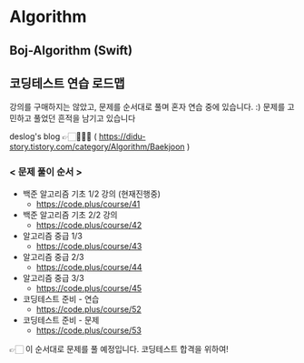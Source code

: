 # Algorithm
## Boj-Algorithm (Swift)

## 코딩테스트 연습 로드맵 
강의를 구매하지는 않았고, 문제를 순서대로 풀며 혼자 연습 중에 있습니다. :) 
문제를 고민하고 풀었던 흔적을 남기고 있습니다 

deslog's blog 👉🏻👩🏻‍💻 ( https://didu-story.tistory.com/category/Algorithm/Baekjoon )

### < 문제 풀이 순서 >
* 백준 알고리즘 기초 1/2 강의 (현재진행중)
  * https://code.plus/course/41
* 백준 알고리즘 기초 2/2 강의 
  * https://code.plus/course/42
* 알고리즘 중급 1/3
  * https://code.plus/course/43
* 알고리즘 중급 2/3
  * https://code.plus/course/44
* 알고리즘 중급 3/3
  * https://code.plus/course/45
* 코딩테스트 준비 - 연습
  * https://code.plus/course/52
* 코딩테스트 준비 - 문제
  * https://code.plus/course/53


👉🏻 이 순서대로 문제를 풀 예정입니다. 코딩테스트 합격을 위하여!
